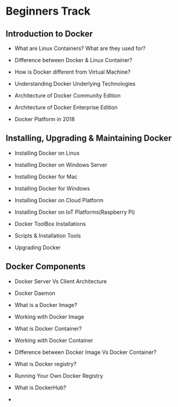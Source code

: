 # Beginners Track

## Introduction to Docker 

- What are Linux Containers? What are they used for?

- Difference between Docker & Linux Container?

- How is Docker different from Virtual Machine?

- Understanding Docker Underlying Technologies

- Architecture of Docker Community Edition

- Architecture of Docker Enterprise Edition

- Docker Platform in 2018


## Installing, Upgrading & Maintaining Docker 

- Installing Docker on Linux

- Installing Docker on Windows Server

- Installing Docker for Mac

- Installing Docker for Windows

- Installing Docker on Cloud Platform

- Installing Docker on IoT Platforms(Raspberry Pi)

- Docker ToolBox Installations

- Scripts & Installation Tools

- Upgrading Docker


## Docker Components

- Docker Server Vs Client Architecture

- Docker Daemon

- What is a Docker Image?

- Working with Docker Image

- What is Docker Container?

- Working with Docker Container

- Difference between Docker Image Vs Docker Container?

- What is Docker registry?

- Running Your Own Docker Registry

- What is DockerHub?

- 

